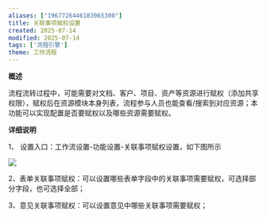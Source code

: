 ```yaml
---
aliases: ["1967726446183065300"]
title: 关联事项赋权设置
created: 2025-07-14
modified: 2025-07-14
tags: ['流程引擎']
theme: 工作流程
---
```


**概述**

流程流转过程中，可能需要对文档、客户、项目、资产等资源进行赋权（添加共享权限），赋权后在资源模块本身列表，流程参与人员也能查看/搜索到对应资源；本功能可以实现配置是否要赋权以及哪些资源需要赋权。

**详细说明**

1、 设置入口：工作流设置-功能设置-关联事项赋权设置，如下图所示

![](https://myhelpdoc.oss-cn-heyuan.aliyuncs.com/mdimages/d1090b0800e54587b90c12a89e6284ea.jpg)

2、表单关联事项赋权：可以设置哪些表单字段中的关联事项需要赋权，可选择部分字段，也可选择全部；

3、意见关联事项赋权：可以设置意见中哪些关联事项需要赋权；

